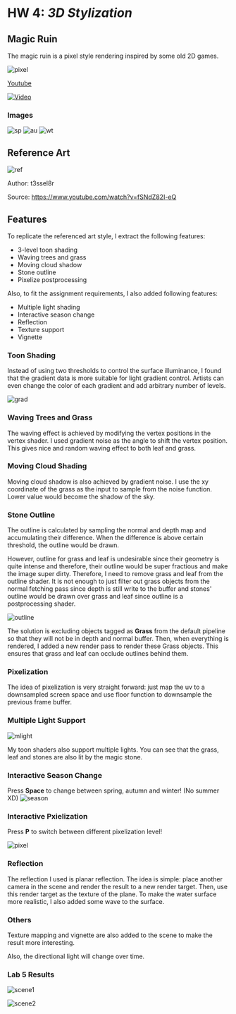 # HW 4: *3D Stylization*

## Magic Ruin

The magic ruin is a pixel style rendering inspired by some old 2D games.

![pixel](./img/season.gif)

[Youtube](https://www.youtube.com/watch?v=xSFgx2XWlxA)

[![Video](http://img.youtube.com/vi/xSFgx2XWlxA/0.jpg)](http://www.youtube.com/watch?v=xSFgx2XWlxA "Youtube")

### Images

![sp](./img/spring.png)
![au](./img/autumn.png)
![wt](./img/winter.png)

## Reference Art

![ref](./img/refArt.png)

Author: t3ssel8r

Source: https://www.youtube.com/watch?v=fSNdZ82I-eQ

## Features

To replicate the referenced art style, I extract the following features:

- 3-level toon shading
- Waving trees and grass
- Moving cloud shadow
- Stone outline
- Pixelize postprocessing

Also, to fit the assignment requirements, I also added following features:

- Multiple light shading
- Interactive season change
- Reflection
- Texture support
- Vignette

### Toon Shading

Instead of using two thresholds to control the surface illuminance, I found that the gradient data is more suitable for light gradient control. Artists can even change the color of each gradient and add arbitrary number of levels.

![grad](./img/gradient.jpg)

### Waving Trees and Grass

The waving effect is achieved by modifying the vertex positions in the vertex shader. I used gradient noise as the angle to shift the vertex position. This gives nice and random waving effect to both leaf and grass.

### Moving Cloud Shading

Moving cloud shadow is also achieved by gradient noise. I use the xy coordinate of the grass as the input to sample from the noise function. Lower value would become the shadow of the sky.

### Stone Outline

The outline is calculated by sampling the normal and depth map and accumulating their difference. When the difference is above certain threshold, the outline would be drawn.

However, outline for grass and leaf is undesirable since their geometry is quite intense and therefore, their outline would be super fractious and make the image super dirty. Therefore, I need to remove grass and leaf from the outline shader. It is not enough to just filter out grass objects from the normal fetching pass since depth is still write to the buffer and stones' outline would be drawn over grass and leaf since outline is a postprocessing shader.

![outline](./img/outline1.png)

The solution is excluding objects tagged as **Grass** from the default pipeline so that they will not be in depth and normal buffer. Then, when everything is rendered, I added a new render pass to render these Grass objects. This ensures that grass and leaf can occlude outlines behind them.

### Pixelization

The idea of pixelization is very straight forward: just map the uv to a downsampled screen space and use floor function to downsample the previous frame buffer.

### Multiple Light Support

![mlight](./img/multilight.png)

My toon shaders also support multiple lights. You can see that the grass, leaf and stones are also lit by the magic stone.

### Interactive Season Change

Press **Space** to change between spring, autumn and winter! (No summer XD)
![season](./img/season.gif)

### Interactive Pxielization

Press **P** to switch between different pixelization level!

![pixel](./img/pixel.gif)

### Reflection

The reflection I used is planar reflection. The idea is simple: place another camera in the scene and render the result to a new render target. Then, use this render target as the texture of the plane. To make the water surface more realistic, I also added some wave to the surface.

### Others

Texture mapping and vignette are also added to the scene to make the result more interesting.

Also, the directional light will change over time.

### Lab 5 Results

![scene1](./img/scene01.jpg)

![scene2](./img/scene02.jpg)
